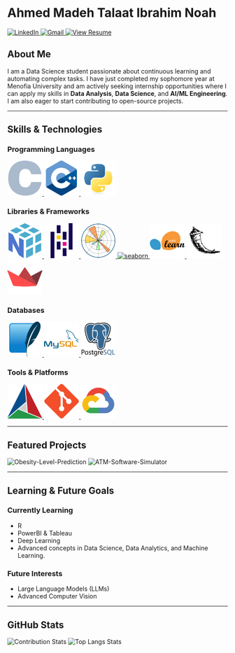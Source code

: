 # Ahmed Madeh Talaat Ibrahim Noah

<p>
  <a href="https://www.linkedin.com/in/ahmed-madeh-noah/" target="_blank">
    <img src="https://img.shields.io/badge/LinkedIn-0077B5?style=for-the-badge&logo=linkedin&logoColor=white"
        alt="LinkedIn" width="130" height="40">
  </a>
  <a href="mailto:ahmed.madeh.noah@gmail.com">
    <img src="https://img.shields.io/badge/Gmail-D14836?style=for-the-badge&logo=gmail&logoColor=white" alt="Gmail"
        width="124" height="40">
  </a>
  <a href="https://github.com/Ahmed-Madeh-Noah/Ahmed-Madeh-Noah/blob/main/Ahmed_Noah_Resume.pdf" target="_blank">
    <img src="https://img.shields.io/badge/View-Resume-brightgreen?style=for-the-badge&logo=read-the-docs&logoColor=white"
        alt="View Resume" width="215" height="40">
  </a>
</p>

## About Me

I am a Data Science student passionate about continuous learning and automating complex tasks. I have just completed my
sophomore year at Menofia University and am actively seeking internship opportunities where I can apply my skills in
**Data Analysis**, **Data Science**, and **AI/ML Engineering**. I am also eager to start contributing to open-source
projects.

---

## Skills & Technologies

### Programming Languages

<p>
  <a href="https://www.cprogramming.com/" target="_blank" rel="noreferrer">
    <img src="https://raw.githubusercontent.com/devicons/devicon/master/icons/c/c-original.svg" alt="c" width="80"
        height="80"/> </a>
  <a href="https://www.cplusplus.com/" target="_blank" rel="noreferrer">
    <img src="https://raw.githubusercontent.com/devicons/devicon/master/icons/cplusplus/cplusplus-original.svg"
        alt="cplusplus" width="80" height="80"/> </a>
  <a href="https://www.python.org" target="_blank" rel="noreferrer">
    <img src="https://raw.githubusercontent.com/devicons/devicon/master/icons/python/python-original.svg" alt="python"
        width="80" height="80"/> </a>
</p>

### Libraries & Frameworks

<p>
  <a href="https://numpy.org/" target="_blank" rel="noreferrer">
    <img src="https://raw.githubusercontent.com/devicons/devicon/master/icons/numpy/numpy-original.svg" alt="numpy"
        width="80" height="80"/> </a>
  <a href="https://pandas.pydata.org/" target="_blank" rel="noreferrer">
    <img src="https://raw.githubusercontent.com/devicons/devicon/master/icons/pandas/pandas-original.svg" alt="pandas"
        width="80" height="80"/> </a>
  <a href="https://matplotlib.org/" target="_blank" rel="noreferrer">
    <img src="https://raw.githubusercontent.com/devicons/devicon/master/icons/matplotlib/matplotlib-original.svg"
        alt="matplotlib" width="80" height="80"/> </a>
  <a href="https://seaborn.pydata.org/" target="_blank" rel="noreferrer">
    <img src="https://raw.githubusercontent.com/mwaskom/seaborn/master/doc/_static/logo-mark-lightbg.svg" alt="seaborn"
        width="80" height="80"/> </a>
  <a href="https://scikit-learn.org/" target="_blank" rel="noreferrer">
    <img src="https://raw.githubusercontent.com/devicons/devicon/master/icons/scikitlearn/scikitlearn-original.svg"
        alt="scikit-learn" width="80" height="80"/> </a>
  <a href="https://flask.palletsprojects.com/" target="_blank" rel="noreferrer">
    <img src="https://raw.githubusercontent.com/devicons/devicon/master/icons/flask/flask-original.svg" alt="flask"
        width="80" height="80"/> </a>
  <a href="https://streamlit.io/" target="_blank" rel="noreferrer">
    <img src="https://raw.githubusercontent.com/devicons/devicon/master/icons/streamlit/streamlit-original.svg"
        alt="streamlit" width="80" height="80"/> </a>
</p>

### Databases

<p>
  <a href="https://www.sqlite.org/" target="_blank" rel="noreferrer">
    <img src="https://raw.githubusercontent.com/devicons/devicon/master/icons/sqlite/sqlite-original.svg" alt="sqlite" 
        width="80" height="80"/> </a>
  <a href="https://www.mysql.com/" target="_blank" rel="noreferrer">
    <img src="https://raw.githubusercontent.com/devicons/devicon/master/icons/mysql/mysql-original-wordmark.svg"
        alt="mysql" width="80" height="80"/> </a>
  <a href="https://www.postgresql.org" target="_blank" rel="noreferrer">
    <img src="https://raw.githubusercontent.com/devicons/devicon/master/icons/postgresql/postgresql-original-wordmark.svg"
        alt="postgresql" width="80" height="80"/> </a>
</p>

### Tools & Platforms

<p>
  <a href="https://cmake.org/" target="_blank" rel="noreferrer">
    <img src="https://raw.githubusercontent.com/devicons/devicon/master/icons/cmake/cmake-original.svg" alt="cmake"
        width="80" height="80"/> </a>
  <a href="https://git-scm.com/" target="_blank" rel="noreferrer">
    <img src="https://raw.githubusercontent.com/devicons/devicon/master/icons/git/git-original.svg" alt="git" width="80"
        height="80"/> </a>
  <a href="https://cloud.google.com/" target="_blank" rel="noreferrer">
    <img src="https://raw.githubusercontent.com/devicons/devicon/master/icons/googlecloud/googlecloud-original.svg"
        alt="gcp" width="80" height="80"/> </a>
</p>

---

## Featured Projects

<a>
  <img src="https://github-readme-stats.vercel.app/api/pin/?username=Ahmed-Madeh-Noah&repo=Obesity-Level-Prediction"
    alt="Obesity-Level-Prediction"/>
</a>
<a>
  <img src="https://github-readme-stats.vercel.app/api/pin/?username=Ahmed-Madeh-Noah&repo=ATM-Software-Simulator"
    alt="ATM-Software-Simulator"/>
</a>

---

## Learning & Future Goals

### Currently Learning

* R
* PowerBI & Tableau
* Deep Learning
* Advanced concepts in Data Science, Data Analytics, and Machine Learning.

### Future Interests

* Large Language Models (LLMs)
* Advanced Computer Vision

___

## GitHub Stats

<a>
  <img height=200 src="https://github-readme-stats.vercel.app/api?username=Ahmed-Madeh-Noah"  alt="Contribution Stats"/>
</a>
<a>
  <img height=200
    src="https://github-readme-stats.vercel.app/api/top-langs?username=Ahmed-Madeh-Noah&layout=compact&langs_count=8&card_width=320&size_weight=0.00&count_weight=1"
        alt="Top Langs Stats"/>
</a>
